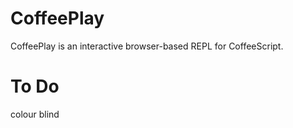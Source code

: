 # CoffeePlay

CoffeePlay is an interactive browser-based REPL for
CoffeeScript.

# To Do

colour blind
